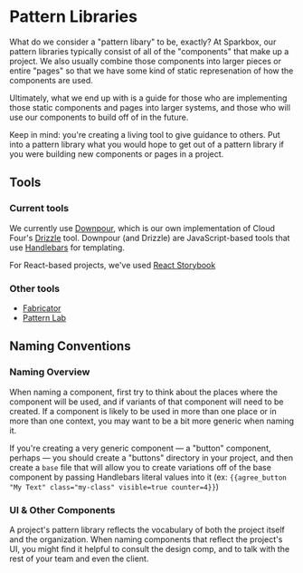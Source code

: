 Pattern Libraries
=====

What do we consider a "pattern libary" to be, exactly? At Sparkbox, our pattern libraries typically consist of all of the "components" that make up a project. We also usually combine those components into larger pieces or entire "pages" so that we have some kind of static represenation of how the components are used.

Ultimately, what we end up with is a guide for those who are implementing those static components and pages into larger systems, and those who will use our components to build off of in the future.

Keep in mind: you're creating a living tool to give guidance to others. Put into a pattern library what you would hope to get out of a pattern library if you were building new components or pages in a project.

Tools
-----

### Current tools
We currently use [Downpour](https://github.com/sparkbox/downpour), which is our own implementation of Cloud Four's [Drizzle](https://github.com/cloudfour/drizzle) tool. Downpour (and Drizzle) are JavaScript-based tools that use [Handlebars](http://handlebarsjs.com/) for templating.

For React-based projects, we've used [React Storybook](https://storybook.js.org/)

### Other tools
- [Fabricator](https://fbrctr.github.io/)
- [Pattern Lab](http://patternlab.io/)

Naming Conventions
-----

### Naming Overview
When naming a component, first try to think about the places where the component will be used, and if variants of that component will need to be created. If a component is likely to be used in more than one place or in more than one context, you may want to be a bit more generic when naming it.

If you're creating a very generic component — a "button" component, perhaps — you should create a "buttons" directory in your project, and then create a `base` file that will allow you to create variations off of the base component by passing Handlebars literal values into it (ex: `{{agree_button "My Text" class="my-class" visible=true counter=4}}`)

### UI & Other Components
A project's pattern library reflects the vocabulary of both the project itself and the organization. When naming components that reflect the project's UI, you might find it helpful to consult the design comp, and to talk with the rest of your team and even the client. 